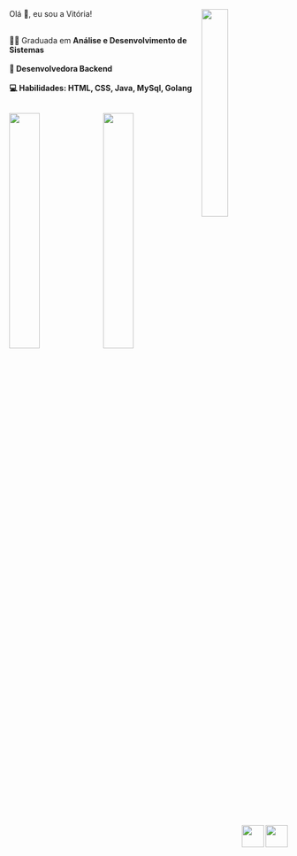<img src="https://octocat-generator-assets.githubusercontent.com/my-octocat-1628094783542.png" align="right" width="31%">
Olá 👋, eu sou a Vitória!
<div display="flex">

<p align="left"><br>
  👨‍🎓 Graduada em <strong>Análise e Desenvolvimento de Sistemas</a> <br><br>
  🏦 Desenvolvedora Backend<br><br>  
  💻 Habilidades: <strong>HTML, CSS, Java, MySql, Golang</strong><br><br> 
  
</p>
<div display="flex">
<img width="33%" src="https://github-readme-stats.vercel.app/api?username=vitoriadesouzasantos&show_icons=true&theme=midnight-purple"/>
<img width="33%" src="https://github-readme-stats.vercel.app/api/top-langs/?username=vitoriadesouzasantos&layout=compact&theme=midnight-purple"> 
<a href="https://www.linkedin.com/in/vit%C3%B3ria-souza-351008173"><img width="40" align="right" src="https://img.icons8.com/bubbles/50/000000/linkedin.png"/></a>
<a href="https://api.whatsapp.com/send?phone=5511997327321"><img width="40" align="right"  src="https://img.icons8.com/bubbles/50/000000/whatsapp.png"/></a>
</div>
</div>
